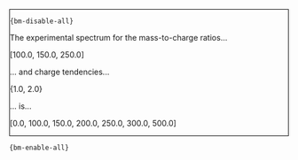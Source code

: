 <div style="border:1px solid black;">

`{bm-disable-all}`

The experimental spectrum for the mass-to-charge ratios...

[100.0, 150.0, 250.0]

... and charge tendencies...

{1.0, 2.0}

... is...

[0.0, 100.0, 150.0, 200.0, 250.0, 300.0, 500.0]

</div>

`{bm-enable-all}`

